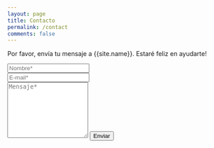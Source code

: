```yaml
---
layout: page
title: Contacto
permalink: /contact
comments: false
---
```


<form action="https://formspree.io/{{site.email}}" method="POST">    
<p class="mb-4">Por favor, envía tu mensaje a {{site.name}}. Estaré feliz en ayudarte!</p>
<div class="form-group row">
<div class="col-md-6">
<input class="form-control" type="text" name="name" placeholder="Nombre*" required>
</div>
<div class="col-md-6">
<input class="form-control" type="email" name="_replyto" placeholder="E-mail*" required>
</div>
</div>
<textarea rows="8" class="form-control mb-3" name="message" placeholder="Mensaje*" required></textarea>    
<input class="btn btn-dark" type="submit" value="Enviar">
</form>